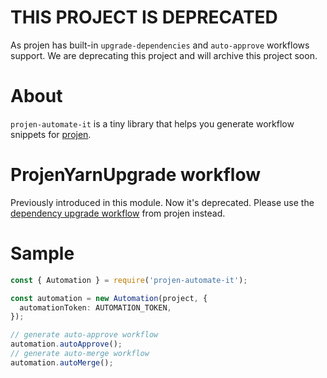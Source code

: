 # THIS PROJECT IS DEPRECATED

As projen has built-in `upgrade-dependencies` and `auto-approve` workflows support. We are deprecating this project and will archive this project soon.

# About

`projen-automate-it` is a tiny library that helps you generate workflow snippets for [projen](https://github.com/projen/projen).

# ProjenYarnUpgrade workflow

Previously introduced in this module. Now it's deprecated. Please use the [dependency upgrade workflow](https://github.com/projen/projen/pull/652) from projen instead.


# Sample

```ts
const { Automation } = require('projen-automate-it');

const automation = new Automation(project, {
  automationToken: AUTOMATION_TOKEN,
});

// generate auto-approve workflow
automation.autoApprove();
// generate auto-merge workflow
automation.autoMerge();
```
